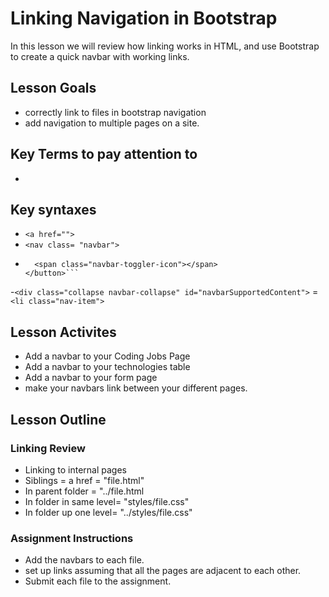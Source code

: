 # Linking Navigation in Bootstrap
In this lesson we will review how linking works in HTML, and use Bootstrap to create a quick navbar with working links.
## Lesson Goals
- correctly link to files in bootstrap navigation
- add navigation to multiple pages on a site.

## Key Terms to pay attention to
-  

## Key syntaxes
- ```<a href="">```
- ```<nav class= "navbar">```
- ```<button class="navbar-toggler" type="button" data-toggle="collapse" data-target="#navbarSupportedContent" aria-controls="navbarSupportedContent" aria-expanded="false" aria-label="Toggle navigation">
    <span class="navbar-toggler-icon"></span>
  </button>```
-```<div class="collapse navbar-collapse" id="navbarSupportedContent">```
=``` <li class="nav-item">```

## Lesson Activites
- Add a navbar to your Coding Jobs Page
- Add a navbar to your technologies table
- Add a navbar to your form page
- make your navbars link between your different pages.

## Lesson Outline
### Linking Review
- Linking to internal pages
- Siblings = a href = "file.html"
- In parent folder = "../file.html
- In folder in same level= "styles/file.css"
- In folder up one level= "../styles/file.css"

### Assignment Instructions
- Add the navbars to each file.
- set up links assuming that all the pages are adjacent to each other.
- Submit each file to the assignment.
